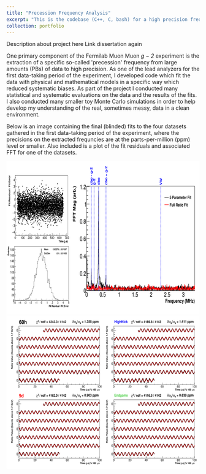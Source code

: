 ```yaml
---
title: "Precession Frequency Analysis"
excerpt: "This is the codebase (C++, C, bash) for a high precision frequency analysis project, and associated statistical and systematic evaluations, for the Fermilab Muon <i>g − 2</i> physics experiment.<br/><img src='/images/gm2_precessionresults_1.png'>"
collection: portfolio
---
```


Description about project here 
Link dissertation again



One primary component of the Fermilab Muon Muon <i>g − 2</i> experiment is the extraction of a specific so-called 'precession' frequency from large amounts (PBs) of data to high precision. As one of the lead analyzers for the first data-taking period of the experiment, I developed code which fit the data with physical and mathematical models in a specific way which reduced systematic biases. As part of the project I conducted many statistical and systematic evaluations on the data and the results of the fits. I also conducted many smaller toy Monte Carlo simulations in order to help develop my understanding of the real, sometimes messy, data in a clean environment.

Below is an image containing the final (blinded) fits to the four datasets gathered in the first data-taking period of the experiment, where the precisions on the extracted frequncies are at the parts-per-million (ppm) level or smaller. Also included is a plot of the fit residuals and associated FFT for one of the datasets.


<img src="/images/gm2_precessionresults_1.png" height="400"/>

<img src="/images/gm2_precessionresults_2.png" height="400"/>



<!-- <img src="https://github.com/nkinnaird/PrecessionFrequencyAnalysis/blob/master/PlotsForReadme/DatasetRatioFits.png" height="250" />

<img src="https://github.com/nkinnaird/PrecessionFrequencyAnalysis/blob/master/PlotsForReadme/FitResidualFFT.png" height="250" /> -->
